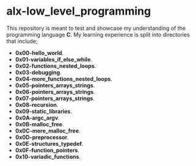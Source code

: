 # alx-low_level_programming
This repository is meant to test and showcase my understanding of the programming language __C__. My learning experience is split into directories that include;
- __0x00-hello_world__. 
- __0x01-variables_if_else_while__.
- __0x02-functions_nested_loops__.
- __0x03-debugging__.
- __0x04-more_functions_nested_loops__.
- __0x05-pointers_arrays_strings__.
- __0x06-pointers_arrays_strings__.
- __0x07-pointers_arrays_strings__.
- __0x08-recursion__.
- __0x09-static_libraries__.
- __0x0A-argc_argv__.
- __0x0B-malloc_free__.
- __0x0C-more_malloc_free__.
- __0x0D-preprocessor__.
- __0x0E-structures_typedef__.
- __0x0F-function_pointers__.
- __0x10-variadic_functions__.
